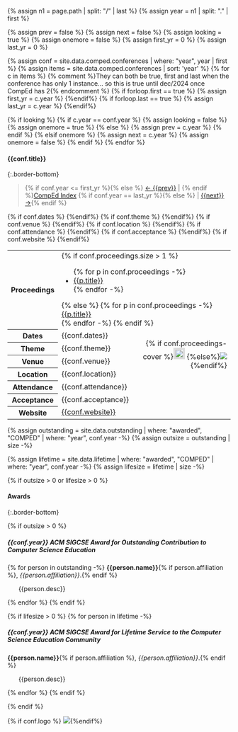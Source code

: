 {% assign n1 = page.path | split: "/" | last %}
{% assign year = n1 | split: "." | first %}

{% assign prev = false %}
{% assign next = false %}
{% assign looking = true %}
{% assign onemore = false %}
{% assign first_yr = 0 %}
{% assign last_yr = 0 %}

{% assign conf = site.data.comped.conferences | where: "year", year | first %}
{% assign items = site.data.comped.conferences | sort: 'year' %}
{% for c in items %}
  {% comment %}They can both be true, first and last when the
  conference has only 1 instance... so this is true until dec/2024
  once CompEd has 2{% endcomment %}
  {% if forloop.first == true %}
    {% assign first_yr = c.year %}
  {%endif%}
  {% if forloop.last == true %}
    {% assign last_yr = c.year %}
  {%endif%}

  {% if looking %}
    {% if c.year == conf.year %}
      {% assign looking = false %}
      {% assign onemore = true %}
    {% else %}
      {% assign prev = c.year %}
    {% endif %}
  {% elsif onemore %}
    {% assign next = c.year %}
    {% assign onemore = false %}
  {% endif %}
{% endfor %}

#### {{conf.title}}
{:.border-bottom}

> <a name="top" id="top"></a> {% if conf.year <= first_yr %}{% else %} <a href="{{prev}}.html">← {{prev}}</a> &#124; {% endif %}<a href="conferences.html">CompEd Index</a> {% if conf.year == last_yr %}{% else %} &#124; <a href="{{next}}.html">{{next}} →</a>{% endif %}

<table class="table table-sm">
  <tbody>
    <tr><th>Proceedings</th>
    <td colspan="2">
      {% if conf.proceedings.size > 1 %}
      <ul>{% for p in conf.proceedings -%}
      <li><a href="{{p.doi}}">{{p.title}}</a></li>
      {% endfor -%}</ul>
      {% else %}
      {% for p in conf.proceedings -%}
      <a href="{{p.doi}}">{{p.title}}</a><br>
      {% endfor -%}
      {% endif %}
    </td></tr>
{% if conf.dates %}
<tr><th>Dates</th><td>{{conf.dates}}</td><td rowspan="4" style="text-align:right">{% if conf.proceedings-cover %}<img style="border: 5px solid #ddd;" src="images/covers/{{conf.proceedings-cover}}">&nbsp;{%else%}<img src="images/covers/default-proceeding.jpg">&nbsp;{%endif%}
</td></tr>{%endif%}
{% if conf.theme %}
<tr><th>Theme</th><td colspan="2">{{conf.theme}}</td></tr>{%endif%}
{% if conf.venue %}
<tr><th>Venue</th><td>{{conf.venue}}</td></tr>{%endif%}
{% if conf.location %}
<tr><th>Location</th><td>{{conf.location}}</td></tr>{%endif%}
{% if conf.attendance %}
<tr><th>Attendance</th><td>{{conf.attendance}}</td></tr>{%endif%}
{% if conf.acceptance %}
<tr><th>Acceptance</th><td colspan="2">{{conf.acceptance}}</td></tr>{%endif%}
{% if conf.website %}
<tr><th>Website</th><td colspan="2"><a href="{{conf.website}}" target="_blank">{{conf.website}}</a></td></tr>{%endif%}
  </tbody>
</table>

{% assign outstanding = site.data.outstanding | where: "awarded", "COMPED" | where: "year", conf.year -%}
{% assign outsize = outstanding | size -%}


{% assign lifetime = site.data.lifetime | where: "awarded", "COMPED" | where: "year", conf.year -%}
{% assign lifesize = lifetime | size -%}


{% if outsize > 0 or lifesize > 0 %}
#### Awards
{:.border-bottom}

{% if outsize > 0 %}
##### {{conf.year}} ACM SIGCSE Award for Outstanding Contribution to Computer Science Education
{% for person in outstanding -%}
**{{person.name}}**{% if person.affiliation %}, <i>{{person.affiliation}}</i>.{% endif %}
<p style="margin-left: 25px;">
{{person.desc}}</p>
{% endfor %}
{% endif %}

{% if lifesize > 0 %}
{% for person in lifetime -%}
##### **{{conf.year}} ACM SIGCSE Award for Lifetime Service to the Computer Science Education Community**
**{{person.name}}**{% if person.affiliation %}, <i>{{person.affiliation}}</i>.{% endif %}
<p style="margin-left: 25px;">
{{person.desc}}</p>
{% endfor %}
{% endif %}

{% endif %}



{% if conf.logo %}&nbsp;<img src="images/logos/{{conf.logo}}">{%endif%}
